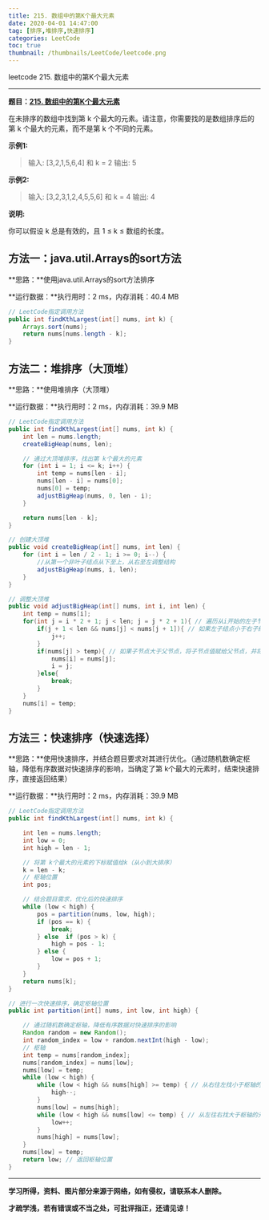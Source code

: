 ```yaml
---
title: 215. 数组中的第K个最大元素
date: 2020-04-01 14:47:00
tag: [排序,堆排序,快速排序]
categories: LeetCode
toc: true
thumbnail: /thumbnails/LeetCode/leetcode.png
---
```


leetcode 215. 数组中的第K个最大元素

<!--more-->

---

**题目：[215. 数组中的第K个最大元素](https://leetcode-cn.com/problems/kth-largest-element-in-an-array/)**

在未排序的数组中找到第 k 个最大的元素。请注意，你需要找的是数组排序后的第 k 个最大的元素，而不是第 k 个不同的元素。

**示例1:**

> 输入: [3,2,1,5,6,4] 和 k = 2
> 输出: 5

**示例2:**

> 输入: [3,2,3,1,2,4,5,5,6] 和 k = 4
> 输出: 4

**说明:**

你可以假设 k 总是有效的，且 1 ≤ k ≤ 数组的长度。

## 方法一：java.util.Arrays的sort方法

**思路：**使用java.util.Arrays的sort方法排序

**运行数据：**执行用时：2 ms，内存消耗：40.4 MB

```java
// LeetCode指定调用方法
public int findKthLargest(int[] nums, int k) {
    Arrays.sort(nums);
    return nums[nums.length - k];
}
```

## 方法二：堆排序（大顶堆）

**思路：**使用堆排序（大顶堆）

**运行数据：**执行用时：2 ms，内存消耗：39.9 MB

```java
// LeetCode指定调用方法
public int findKthLargest(int[] nums, int k) {
    int len = nums.length;
    createBigHeap(nums, len);

    // 通过大顶堆排序，找出第 k个最大的元素
    for (int i = 1; i <= k; i++) {
        int temp = nums[len - i];
        nums[len - i] = nums[0];
        nums[0] = temp;
        adjustBigHeap(nums, 0, len - i);
    }

    return nums[len - k];
}

// 创建大顶堆
public void createBigHeap(int[] nums, int len) {
    for (int i = len / 2 - 1; i >= 0; i--) {
        //从第一个非叶子结点从下至上，从右至左调整结构
        adjustBigHeap(nums, i, len);
    }
}

// 调整大顶堆
public void adjustBigHeap(int[] nums, int i, int len) {
    int temp = nums[i];
    for(int j = i * 2 + 1; j < len; j = j * 2 + 1){ // 遍历从i开始的左子节点，左子节点的左子节点
        if(j + 1 < len && nums[j] < nums[j + 1]){ // 如果左子结点小于右子结点，则将子节点指针j指向右子结点
            j++;
        }
        if(nums[j] > temp){ // 如果子节点大于父节点，将子节点值赋给父节点，并将父节点指针i指向该子节点
            nums[i] = nums[j];
            i = j;
        }else{
            break;
        }
    }
    nums[i] = temp;
}
```

## 方法三：快速排序（快速选择）

**思路：**使用快速排序，并结合题目要求对其进行优化。（通过随机数确定枢轴，降低有序数据对快速排序的影响，当确定了第 k个最大的元素时，结束快速排序，直接返回结果）

**运行数据：**执行用时：2 ms，内存消耗：39.9 MB

```java
// LeetCode指定调用方法
public int findKthLargest(int[] nums, int k) {

    int len = nums.length;
    int low = 0;
    int high = len - 1;

    // 将第 k个最大的元素的下标赋值给k（从小到大排序）
    k = len - k;
    // 枢轴位置
    int pos;

    // 结合题目需求，优化后的快速排序
    while (low < high) {
        pos = partition(nums, low, high);
        if (pos == k) {
            break;
        } else  if (pos > k) {
            high = pos - 1;
        } else {
            low = pos + 1;
        }
    }
    return nums[k];
}

// 进行一次快速排序，确定枢轴位置
public int partition(int[] nums, int low, int high) {

    // 通过随机数确定枢轴，降低有序数据对快速排序的影响
    Random random = new Random();
    int random_index = low + random.nextInt(high - low); 
    // 枢轴
    int temp = nums[random_index];
    nums[random_index] = nums[low];
    nums[low] = temp;
    while (low < high) {
        while (low < high && nums[high] >= temp) { // 从右往左找小于枢轴的元素
            high--;
        }
        nums[low] = nums[high];
        while (low < high && nums[low] <= temp) { // 从左往右找大于枢轴的元素
            low++;
        }
        nums[high] = nums[low];
    }
    nums[low] = temp;
    return low; // 返回枢轴位置
}
```

---

**学习所得，资料、图片部分来源于网络，如有侵权，请联系本人删除。**

**才疏学浅，若有错误或不当之处，可批评指正，还请见谅！**